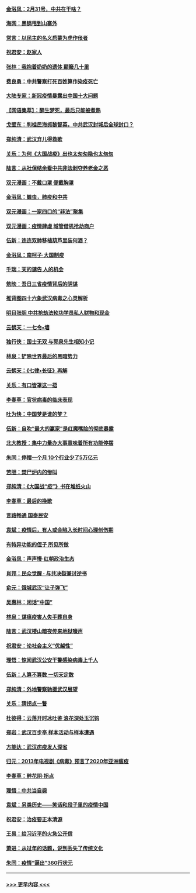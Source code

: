 #### [金浴凤：2月31号，中共在干啥？](../pages/nsc993/n11922706.md?t=03072302) 
#### [海网：黑锅甩到山寨外](../pages/nsc993/n11922688.md?t=03072302) 
#### [常言：以民主的名义启蒙为虎作伥者](../pages/nsc993/n11922217.md?t=03072302) 
#### [祝君安：赵家人](../pages/nsc993/n11922209.md?t=03072302) 
#### [张林：我抱着奶奶的遗体 颠簸几十里](../pages/nsc993/n11920945.md?t=03072302) 
#### [费良勇：中共警察打死百姓算作染疫死亡](../pages/nsc993/n11919264.md?t=03072302) 
#### [大陆专家：新冠疫情暴露出中国十大问题](../pages/nsc993/n11919187.md?t=03072302) 
#### [【网语集萃】：醉生梦死，最后只能被煮熟](../pages/nsc993/n11918994.md?t=03072302) 
#### [戈壁东：判桂民海抓黎智英，中共武汉封城后全球封口？](../pages/nsc993/n11917982.md?t=03072302) 
#### [郑纯清：武汉弃儿得救歌](../pages/nsc993/n11917881.md?t=03072302) 
#### [关乐：为何《大国战疫》出也太匆匆隐也太匆匆](../pages/nsc993/n11917792.md?t=03072302) 
#### [陆言：从社保结余看中共非法剥夺养老金之恶](../pages/nsc993/n11917084.md?t=03072302) 
#### [双元漫画：不戴口罩 便戴胸罩](../pages/nsc993/n11916447.md?t=03072302) 
#### [金浴凤：蝗虫，肺疫和中共](../pages/nsc993/n11916904.md?t=03072302) 
#### [双元漫画：一家四口的“非法”聚集](../pages/nsc993/n11916378.md?t=03072302) 
#### [双元漫画：疫情肆虐 城管借机抢劫商户](../pages/nsc993/n11916310.md?t=03072302) 
#### [伍新：连连双肺移植葫芦里装何酒？](../pages/nsc993/n11913667.md?t=03072302) 
#### [金浴凤：南柯子·大国制疫](../pages/nsc993/n11913657.md?t=03072302) 
#### [千瑞：天的谴告  人的机会](../pages/nsc993/n11913309.md?t=03072302) 
#### [勉映：吾日三省疫情背后的阴谋](../pages/nsc993/n11913079.md?t=03072302) 
#### [推背图四十六象武汉病毒之心灵解析](../pages/nsc993/n11911761.md?t=03072302) 
#### [明目张胆 中共抢劫法轮功学员私人财物和现金](../pages/nsc993/n11910262.md?t=03072302) 
#### [云鹤天：一七令▪墙](../pages/nsc993/n11910627.md?t=03072302) 
#### [独行侠：国士无双 与郭泉先生相知小记](../pages/nsc993/n11910613.md?t=03072302) 
#### [林泉：铲除世界最后的黑暗势力](../pages/nsc993/n11909320.md?t=03072302) 
#### [云鹤天：《七律▪长征》再解](../pages/nsc993/n11909327.md?t=03072302) 
#### [关乐：有口皆罩这一捂](../pages/nsc993/n11908393.md?t=03072302) 
#### [李春草：官状病毒的临床表现](../pages/nsc993/n11908339.md?t=03072302) 
#### [吐为快：中国梦是谁的梦？](../pages/nsc993/n11906564.md?t=03072302) 
#### [伍新：自吹“最大的赢家”是红魔嘴脸的彻底暴露](../pages/nsc993/n11906407.md?t=03072302) 
#### [北大教授：集中力量办大事意味着所有功能停摆](../pages/nsc993/n11904800.md?t=03072302) 
#### [朱同：停摆一个月 10个行业少了5万亿元](../pages/nsc993/n11904498.md?t=03072302) 
#### [苦胆：焚尸炉内的惨叫](../pages/nsc993/n11904479.md?t=03072302) 
#### [郑纯清：《大国战“疫”》书在堆纸火山](../pages/nsc993/n11904450.md?t=03072302) 
#### [李春草：最后的挽歌](../pages/nsc993/n11904441.md?t=03072302) 
#### [言路畅通 国泰民安](../pages/nsc993/n11904222.md?t=03072302) 
#### [袁斌：疫情后，有人或会陷入长时间心理创伤期](../pages/nsc993/n11901514.md?t=03072302) 
#### [有特异功能的侄子 所见所做](../pages/nsc993/n11901154.md?t=03072302) 
#### [金浴凤：声声慢‧红朝政治生态](../pages/nsc993/n11899553.md?t=03072302) 
#### [肖邦：民众觉醒 · 与共决裂兼讨逆书](../pages/nsc993/n11898435.md?t=03072302) 
#### [俞元：饿城武汉“让子弹飞”](../pages/nsc993/n11898344.md?t=03072302) 
#### [吴惠林：闲话“中国”](../pages/nsc993/n11898182.md?t=03072302) 
#### [林泉：谋瘟疫害人失手葬自身](../pages/nsc993/n11897892.md?t=03072302) 
#### [陆言：武汉楼山暗夜传来地狱嚎声](../pages/nsc993/n11897033.md?t=03072302) 
#### [祝君安：论社会主义“优越性”](../pages/nsc993/n11897005.md?t=03072302) 
#### [理悟：惊闻武汉公安干警感染病毒上千人](../pages/nsc993/n11896947.md?t=03072302) 
#### [伍新：人算不算数 一切天定数](../pages/nsc993/n11893372.md?t=03072302) 
#### [郑纯清：外地警察驰援武汉展望](../pages/nsc993/n11893115.md?t=03072302) 
#### [关乐：猜拐点一瞥](../pages/nsc993/n11893020.md?t=03072302) 
#### [杜彼得：云落开时冰吐鉴 浪花深处玉沉钩](../pages/nsc993/n11892107.md?t=03072302) 
#### [郑岩：武汉百步亭 样本活动与样本遭遇](../pages/nsc993/n11892310.md?t=03072302) 
#### [方能达：武汉疠疫发人深省](../pages/nsc993/n11891376.md?t=03072302) 
#### [归元：2013年电视剧《病毒》预言了2020年亚洲瘟疫](../pages/nsc993/n11891126.md?t=03072302) 
#### [李春草：醉花阴·拐点](../pages/nsc993/n11890567.md?t=03072302) 
#### [理悟：中共当自毙](../pages/nsc993/n11890559.md?t=03072302) 
#### [袁斌：另类历史——笑话和段子里的疫情中国](../pages/nsc993/n11889243.md?t=03072302) 
#### [祝君安：治疫要正本清源](../pages/nsc993/n11889085.md?t=03072302) 
#### [王易：给习近平的火急公开信](../pages/nsc993/n11888225.md?t=03072302) 
#### [萧进：从过年的话题，说到丢失了传统文化](../pages/nsc993/n11887732.md?t=03072302) 
#### [朱同：疫情“逼出”360行状元](../pages/nsc993/n11887678.md?t=03072302) 

----
#### [ >>> 更早内容 <<< ](../indexes/nsc993-earlier.md)
